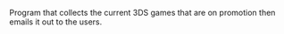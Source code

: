 Program that collects the current 3DS games that are on promotion then emails it out to the users.

